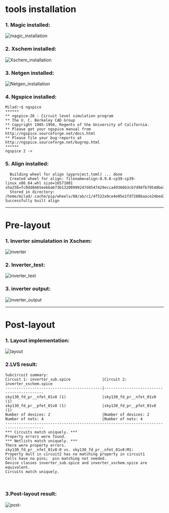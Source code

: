 # tools installation
### 1. Magic installed:<br>
![magic_installation](https://user-images.githubusercontent.com/38715276/218030660-fcfcb381-2ebf-4829-8708-a51aedf8ea36.png)

### 2. Xschem installed: <br>

![Xschem_installation](https://user-images.githubusercontent.com/38715276/218032470-8d237f84-b5ba-46f3-855a-9948163915e0.png)

### 3. Netgen installed: <br>

![Netgen_installation](https://user-images.githubusercontent.com/38715276/218033080-4a8764d6-4231-40e4-a471-759551d569af.png)

### 4. Ngspice installed:<br>

```
Milad:~$ ngspice
******
** ngspice-26 : Circuit level simulation program
** The U. C. Berkeley CAD Group
** Copyright 1985-1994, Regents of the University of California.
** Please get your ngspice manual from http://ngspice.sourceforge.net/docs.html
** Please file your bug-reports at http://ngspice.sourceforge.net/bugrep.html
******
ngspice 2 ->
```

### 5. Align installed:<br>

```
  Building wheel for align (pyproject.toml) ... done
  Created wheel for align: filename=align-0.9.8-cp39-cp39-linux_x86_64.whl size=16571001 sha256=fc0dd0465eebba673b13208999247d4547429ecca49366b3cb7d98fb79548be3
  Stored in directory: /home/milad/.cache/pip/wheels/88/ab/c1/4f522a9ce4e05e1fd7288baace24bed38e3872a771a4d8ed69
Successfully built align
```


<hr>

# Pre-layout 
### 1. Inverter simulatation in Xschem:

![inverter](https://user-images.githubusercontent.com/38715276/218039911-a98fd9a9-3886-49cd-99e8-da54f784e5e9.png)

### 2. Inverter_test:<br>

 ![inverter_test](https://user-images.githubusercontent.com/38715276/218040418-f9b21ba6-09d8-405e-9e10-e0b6621c7565.png)

### 3. inverter output:<br>

![inverter_output](https://user-images.githubusercontent.com/38715276/218041601-fcf09c3d-91e9-45a1-abad-abe8dce8657a.png)
<hr>

# Post-layout
### 1. Layout implementation:

![layout](https://user-images.githubusercontent.com/38715276/218043347-c7aa90b1-2569-415b-a3b8-0d481d64da8f.png)
<br>

### 2.LVS result:

```
Subcircuit summary:
Circuit 1: inverter_sub.spice              |Circuit 2: inverter_xschem.spice           
-------------------------------------------|-------------------------------------------
sky130_fd_pr__nfet_01v8 (1)                |sky130_fd_pr__nfet_01v8 (1)                
sky130_fd_pr__pfet_01v8 (1)                |sky130_fd_pr__pfet_01v8 (1)                
Number of devices: 2                       |Number of devices: 2                       
Number of nets: 4                          |Number of nets: 4                          
---------------------------------------------------------------------------------------
*** Circuits match uniquely. ***
Property errors were found.
*** Netlists match uniquely. ***
There were property errors.
sky130_fd_pr__nfet_01v8:0 vs. sky130_fd_pr__nfet_01v8:M1:
Property mult in circuit2 has no matching property in circuit1
Cells have no pins;  pin matching not needed.
Device classes inverter_sub.spice and inverter_xschem.spice are equivalent.
Circuits match uniquely.
```
<br>

### 3.Post-layout result:

![post-](https://user-images.githubusercontent.com/38715276/218046266-f30c0742-79bb-44c4-8dce-3ff623c3417a.png)

